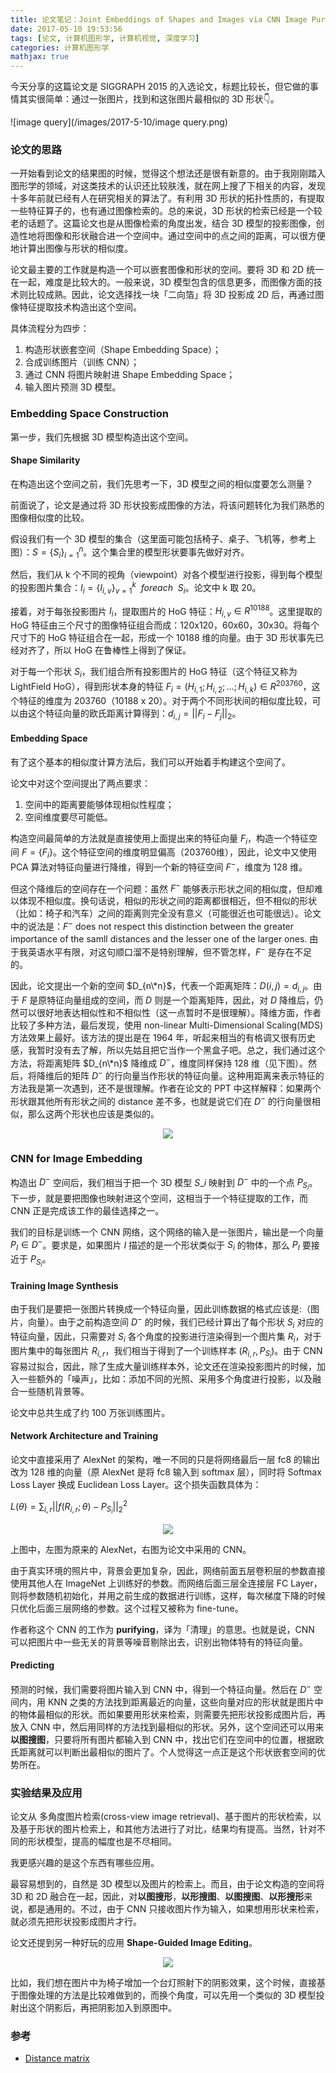 ```yaml
---
title: 论文笔记：Joint Embeddings of Shapes and Images via CNN Image Purification
date: 2017-05-10 19:53:56
tags: [论文, 计算机图形学, 计算机视觉, 深度学习]
categories: 计算机图形学
mathjax: true
---
```


今天分享的这篇论文是 SIGGRAPH 2015 的入选论文，标题比较长，但它做的事情其实很简单：通过一张图片，找到和这张图片最相似的 3D 形状👇。

![image query](/images/2017-5-10/image query.png)

<!--more-->

### 论文的思路

一开始看到论文的结果图的时候，觉得这个想法还是很有新意的。由于我刚刚踏入图形学的领域，对这类技术的认识还比较肤浅，就在网上搜了下相关的内容，发现十多年前就已经有人在研究相关的算法了。有利用 3D 形状的拓扑性质的，有提取一些特征算子的，也有通过图像检索的。总的来说，3D 形状的检索已经是一个较老的话题了。这篇论文也是从图像检索的角度出发，结合 3D 模型的投影图像，创造性地将图像和形状融合进一个空间中。通过空间中的点之间的距离，可以很方便地计算出图像与形状的相似度。

论文最主要的工作就是构造一个可以嵌套图像和形状的空间。要将 3D 和 2D 统一在一起，难度是比较大的。一般来说，3D 模型包含的信息更多，而图像方面的技术则比较成熟。因此，论文选择找一块「二向箔」将 3D 投影成 2D 后，再通过图像特征提取技术构造出这个空间。

具体流程分为四步：

1. 构造形状嵌套空间（Shape Embedding Space）；
2. 合成训练图片（训练 CNN）；
3. 通过 CNN 将图片映射进 Shape Embedding Space；
4. 输入图片预测 3D 模型。

### Embedding Space Construction

第一步，我们先根据 3D 模型构造出这个空间。

#### Shape Similarity

在构造出这个空间之前，我们先思考一下，3D 模型之间的相似度要怎么测量？

前面说了，论文是通过将 3D 形状投影成图像的方法，将该问题转化为我们熟悉的图像相似度的比较。

假设我们有一个 3D 模型的集合（这里面可能包括椅子、桌子、飞机等，参考上图）：$S={\lbrace S_i \rbrace}_{i=1}^{n}$。这个集合里的模型形状要事先做好对齐。

然后，我们从 k 个不同的视角（viewpoint）对各个模型进行投影，得到每个模型的投影图片集合：$I_i={\lbrace I_{i,v} \rbrace}_{v=1}^{k} \ \  for each \ \  S_i$。论文中 k 取 20。

接着，对于每张投影图片 $I_i$，提取图片的 HoG 特征：$H_{i, v} \in R^{10188}$。这里提取的 HoG 特征由三个尺寸的图像特征组合而成：120x120，60x60，30x30。将每个尺寸下的 HoG 特征组合在一起，形成一个 10188 维的向量。由于 3D 形状事先已经对齐了，所以 HoG 在鲁棒性上得到了保证。

对于每一个形状 $S_i$，我们组合所有投影图片的 HoG 特征（这个特征又称为 LightField HoG），得到形状本身的特征 $F_i=(H_{i,1}; H_{i,2}; …; H_{i,k}) \in R^{203760}$，这个特征的维度为 203760（10188 x 20）。对于两个不同形状间的相似度比较，可以由这个特征向量的欧氏距离计算得到：$d_{i,j}=||F_i - F_j||_2$。

#### Embedding Space

有了这个基本的相似度计算方法后，我们可以开始着手构建这个空间了。

论文中对这个空间提出了两点要求：

1. 空间中的距离要能够体现相似性程度；
2. 空间维度要尽可能低。

构造空间最简单的方法就是直接使用上面提出来的特征向量 $F_i$，构造一个特征空间 $F=\lbrace F_i \rbrace$。这个特征空间的维度明显偏高（203760维），因此，论文中又使用 PCA 算法对特征向量进行降维，得到一个新的特征空间 $F^{-}$，维度为 128 维。

但这个降维后的空间存在一个问题：虽然 $F^{-}$ 能够表示形状之间的相似度，但却难以体现不相似度。换句话说，相似的形状之间的距离都很相近，但不相似的形状（比如：椅子和汽车）之间的距离则完全没有意义（可能很近也可能很远）。论文中的说法是：$F^{-}$ does not respect this distinction between the greater importance of the samll distances and the lesser one of the larger ones.  由于我英语水平有限，对这句顺口溜不是特别理解，但不管怎样，$F^{-}$ 是存在不足的。

因此，论文提出一个新的空间 $D_{n\*n}$，代表一个距离矩阵：$D(i, j) = d_{i, j}$。由于 $F$ 是原特征向量组成的空间，而 $D$ 则是一个距离矩阵，因此，对 $D$ 降维后，仍然可以很好地表达相似性和不相似性（这一点暂时不是很理解）。降维方面，作者比较了多种方法，最后发现，使用 non-linear Multi-Dimensional Scaling(MDS) 方法效果上最好。该方法的提出是在 1964 年，听起来相当的有格调又很有历史感，我暂时没有去了解，所以先姑且把它当作一个黑盒子吧。总之，我们通过这个方法，将距离矩阵 $D_{n\*n}$ 降维成 $D^{-}$，维度同样保持 128 维（见下图）。然后，将降维后的矩阵 $D^{-}$ 的行向量当作形状的特征向量。这种用距离来表示特征的方法我是第一次遇到，还不是很理解。作者在论文的 PPT 中这样解释：如果两个形状跟其他所有形状之间的 distance 差不多，也就是说它们在 $D^{-}$ 的行向量很相似，那么这两个形状也应该是类似的。

<center>
<img src=“/images/2017-5-10/embedding space.png” width=“500px”>
</center>

### CNN for Image Embedding

构造出 $D^{-}$ 空间后，我们相当于把一个 3D 模型 $S\_i$ 映射到 $D^{-}$ 中的一个点 $P_{S_{i}}$。下一步，就是要把图像也映射进这个空间，这相当于一个特征提取的工作，而 CNN 正是完成该工作的最佳选择之一。

我们的目标是训练一个 CNN 网络，这个网络的输入是一张图片，输出是一个向量 $P_{I} \in D^{-}$。要求是，如果图片 $I$ 描述的是一个形状类似于 $S_i$ 的物体，那么 $P_{I}$ 要接近于 $P_{S_{i}}$。

#### Training Image Synthesis

由于我们是要把一张图片转换成一个特征向量，因此训练数据的格式应该是:（图片，向量）。由于之前构造空间 $D^{-}$ 的时候，我们已经计算出了每个形状 $S_i$ 对应的特征向量，因此，只需要对 $S_i$ 各个角度的投影进行渲染得到一个图片集 $R_i$，对于图片集中的每张图片 $R_{i,r}$，我们相当于得到了一个训练样本 $(R_{i,r}, P_{S_{i}})$。由于 CNN 容易过拟合，因此，除了生成大量训练样本外，论文还在渲染投影图片的时候，加入一些额外的「噪声」，比如：添加不同的光照、采用多个角度进行投影，以及融合一些随机背景等。

论文中总共生成了约 100 万张训练图片。

#### Network Architecture and Training

论文中直接采用了 AlexNet 的架构，唯一不同的只是将网络最后一层 fc8 的输出改为 128 维的向量（原 AlexNet 是将 fc8 输入到 softmax 层），同时将 Softmax Loss Layer 换成 Euclidean Loss Layer。这个损失函数具体为：

$L(\theta)=\sum_{i,r}{||f(R_{i,r}; \theta) - P_{S_{i}}||_{2}^{2}}$

<center>
<img src=“/images/2017-5-10/network.png” width=“500px”>
</center>

上图中，左图为原来的 AlexNet，右图为论文中采用的 CNN。

由于真实环境的照片中，背景会更加复杂，因此，网络前面五层卷积层的参数直接使用其他人在 ImageNet 上训练好的参数。而网络后面三层全连接层 FC Layer，则将参数随机初始化，并用之前生成的数据进行训练，这样，每次梯度下降的时候只优化后面三层网络的参数。这个过程又被称为 fine-tune。

作者称这个 CNN 的工作为 **purifying**，译为「清理」的意思。也就是说，CNN 可以把图片中一些无关的背景等噪音剔除出去，识别出物体特有的特征向量。

#### Predicting

预测的时候，我们需要将图片输入到 CNN 中，得到一个特征向量。然后在 $D^{-}$ 空间内，用 KNN 之类的方法找到距离最近的向量，这些向量对应的形状就是图片中的物体最相似的形状。而如果要用形状来检索，则需要先把形状投影成图片后，再放入 CNN 中，然后用同样的方法找到最相似的形状。另外，这个空间还可以用来**以图搜图**，只要将所有图片都输入到 CNN 中，找出它们在空间中的位置，根据欧氏距离就可以判断出最相似的图片了。个人觉得这一点正是这个形状嵌套空间的优势所在。

### 实验结果及应用

论文从 多角度图片检索(cross-view image retrieval)、基于图片的形状检索，以及基于形状的图片检索上，和其他方法进行了对比，结果均有提高。当然，针对不同的形状模型，提高的幅度也是不尽相同。

我更感兴趣的是这个东西有哪些应用。

最容易想到的，自然是 3D 模型以及图片的检索上。而且，由于论文构造的空间将 3D 和 2D 融合在一起，因此，对**以图搜形**，**以形搜图**、**以图搜图**、**以形搜形**来说，都是通用的。不过，由于 CNN 只接收图片作为输入，如果想用形状来检索，就必须先把形状投影成图片才行。

论文还提到另一种好玩的应用 **Shape-Guided Image Editing**。

<center>
<img src=“/images/2017-5-10/Shape-Guided Image Editing.png” width=“500px”>
</center>

比如，我们想在图片中为椅子增加一个台灯照射下的阴影效果，这个时候，直接基于图像处理的方法是比较难做到的，而换个角度，可以先用一个类似的 3D 模型投射出这个阴影后，再把阴影加入到原图中。

### 参考

+ [Distance matrix](https://en.wikipedia.org/wiki/Distance_matrix)



